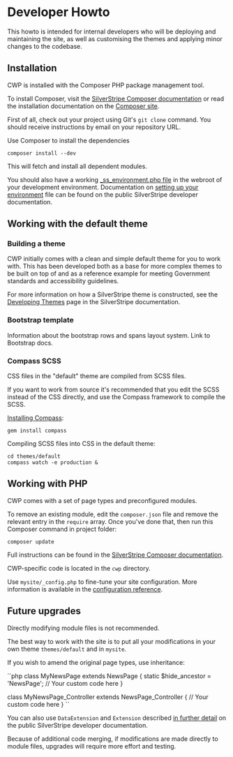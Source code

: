 # Developer Howto

This howto is intended for internal developers who will be deploying and maintaining the site, as well as customising
the themes and applying minor changes to the codebase.

## Installation

CWP is installed with the Composer PHP package management tool.

To install Composer, visit the
[SilverStripe Composer documentation](http://doc.silverstripe.org/framework/en/installation/composer) or read the
installation documentation on the [Composer site](http://getcomposer.org/doc/00-intro.md).

First of all, check out your project using Git's `git clone` command.
You should receive instructions by email on your repository URL.

Use Composer to install the dependencies

	composer install --dev

This will fetch and install all dependent modules.

You should also have a working [_ss_environment.php file](http://doc.silverstripe.org/framework/en/topics/environment-management)
in the webroot of your development environment. Documentation on
[setting up your environment](http://doc.silverstripe.org/framework/en/topics/environment-management) file can be found
on the public SilverStripe developer documentation.

## Working with the default theme

### Building a theme

CWP initially comes with a clean and simple default theme for you to work with. This has been developed both as a base
for more complex themes to be built on top of and as a reference example for meeting Government standards and
accessibility guidelines.

For more information on how a SilverStripe theme is constructed, see the [Developing Themes](http://doc.silverstripe.org/framework/en/topics/theme-development) page in the SilverStripe documentation.

### Bootstrap template

Information about the bootstrap rows and spans layout system. Link to Bootstrap docs.

### Compass SCSS

CSS files in the "default" theme are compiled from SCSS files.

If you want to work from source it's recommended that you edit the SCSS instead of the CSS directly, and use the Compass
framework to compile the SCSS.

[Installing Compass](http://compass-style.org/install/):

	gem install compass

Compiling SCSS files into CSS in the default theme:

	cd themes/default
	compass watch -e production &

## Working with PHP

CWP comes with a set of page types and preconfigured modules. 

To remove an existing module, edit the `composer.json` file and remove the relevant entry in the `require` array.
Once you've done that, then run this Composer command in project folder:

	composer update

Full instructions can be found in the
[SilverStripe Composer documentation](http://doc.silverstripe.org/framework/en/installation/composer#advanced-usage).

CWP-specific code is located in the `cwp` directory.

Use `mysite/_config.php` to fine-tune your site configuration.
More information is available in the
[configuration reference](http://doc.silverstripe.org/framework/en/topics/configuration).

## Future upgrades

Directly modifying module files is not recommended.

The best way to work with the site is to put all your modifications in your own theme `themes/default`
and in `mysite`.

If you wish to amend the original page types, use inheritance:

``php
class MyNewsPage extends NewsPage {
	static $hide_ancestor = 'NewsPage';
	// Your custom code here
}

class MyNewsPage_Controller extends NewsPage_Controller {
	// Your custom code here
}
``

You can also use `DataExtension` and `Extension`
described [in further detail](http://doc.silverstripe.org/framework/en/reference/dataextension) on the public
SilverStripe developer documentation.

Because of additional code merging, if modifications are made directly to module files, upgrades will require more
effort and testing.

